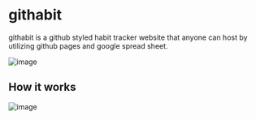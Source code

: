 # githabit
githabit is a github styled habit tracker website that anyone can host by utilizing github pages and google spread sheet.

![image](https://user-images.githubusercontent.com/97814789/187536466-84ed0391-4ae8-4fac-8aad-6bc2a9f63ad8.png)


## How it works
![image](https://user-images.githubusercontent.com/97814789/187274225-d46fd408-c731-4e18-b8fe-cfa23a66f862.png)


